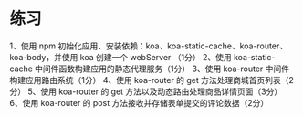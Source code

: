 # 练习

1、使用 npm 初始化应用、安装依赖：koa、koa-static-cache、koa-router、koa-body，并使用 koa 创建一个 webServer （1分）
2、使用 koa-static-cache 中间件函数构建应用的静态代理服务（1分）
3、使用 koa-router 中间件构建应用路由系统（1分）
4、使用 koa-router 的 get 方法处理商城首页列表（2分）
5、使用 koa-router 的 get 方法以及动态路由处理商品详情页面（3分）
6、使用 koa-router 的 post 方法接收并存储表单提交的评论数据（2分）

